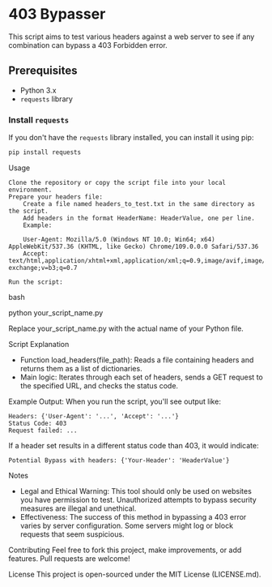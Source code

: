 # 403 Bypasser

This script aims to test various headers against a web server to see if any combination can bypass a 403 Forbidden error.

## Prerequisites

- Python 3.x
- `requests` library

### Install `requests`

If you don't have the `requests` library installed, you can install it using pip:

```bash
pip install requests
```

Usage

    Clone the repository or copy the script file into your local environment.
    Prepare your headers file:
        Create a file named headers_to_test.txt in the same directory as the script.
        Add headers in the format HeaderName: HeaderValue, one per line.
        Example:

        User-Agent: Mozilla/5.0 (Windows NT 10.0; Win64; x64) AppleWebKit/537.36 (KHTML, like Gecko) Chrome/109.0.0.0 Safari/537.36
        Accept: text/html,application/xhtml+xml,application/xml;q=0.9,image/avif,image/webp,image/apng,*/*;q=0.8,application/signed-exchange;v=b3;q=0.7

    Run the script:


bash

python your_script_name.py


Replace your_script_name.py with the actual name of your Python file.

Script Explanation

  -  Function load_headers(file_path): Reads a file containing headers and returns them as a list of dictionaries.
  -  Main logic: Iterates through each set of headers, sends a GET request to the specified URL, and checks the status code.


Example Output:
When you run the script, you'll see output like:

```
Headers: {'User-Agent': '...', 'Accept': '...'}
Status Code: 403
Request failed: ...
```

If a header set results in a different status code than 403, it would indicate:
```
Potential Bypass with headers: {'Your-Header': 'HeaderValue'}
```

Notes

  -  Legal and Ethical Warning: This tool should only be used on websites you have permission to test. Unauthorized attempts to bypass security measures are illegal and unethical.
  -  Effectiveness: The success of this method in bypassing a 403 error varies by server configuration. Some servers might log or block requests that seem suspicious.


Contributing
Feel free to fork this project, make improvements, or add features. Pull requests are welcome!

License
This project is open-sourced under the MIT License (LICENSE.md).
